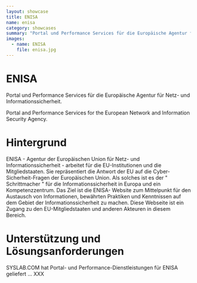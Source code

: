 ```yaml
---
layout: showcase
title: ENISA
name: enisa
category: showcases
summary: "Portal und Performance Services für die Europäische Agentur für Netz- und Informationssicherheit."
images:
  - name: ENISA
    file: enisa.jpg
---
```


# ENISA
Portal und Performance Services für die Europäische Agentur für Netz- und Informationssicherheit.

Portal and Performance Services for the European Network and Information Security Agency.

# Hintergrund
ENISA - Agentur der Europäischen Union für Netz- und Informationssicherheit - arbeitet für die EU-Institutionen und die Mitgliedstaaten. Sie repräsentiert die Antwort der EU auf die Cyber-Sicherheit-Fragen der Europäischen Union. Als solches ist es der " Schrittmacher " für die Informationssicherheit in Europa und ein Kompetenzzentrum. Das Ziel ist die ENISA- Website zum Mittelpunkt für den Austausch von Informationen, bewährten Praktiken und Kenntnissen auf dem Gebiet der Informationssicherheit zu machen. Diese Webseite ist ein Zugang zu den EU-Mitgliedstaaten und anderen Akteuren in diesem Bereich.

# Unterstützung und Lösungsanforderungen
SYSLAB.COM hat Portal- und Performance-Dienstleistungen für ENISA geliefert ... XXX
